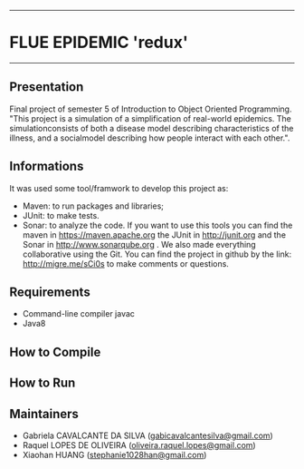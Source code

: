 -------------
FLUE EPIDEMIC 'redux'
=============
-------------

## Presentation ##
Final project of semester 5 of Introduction to Object Oriented Programming.
"This project is a simulation of a simplification of real-world epidemics.  The simulationconsists  of  both  a  disease  model  describing  characteristics  of  the  illness,  and  a  socialmodel describing how people interact with each other.".

## Informations ##

It was used some tool/framwork to develop this project as:
* Maven: to run packages and libraries;
* JUnit: to make tests.
* Sonar: to analyze the code.
If you want to use this tools you can find the maven in https://maven.apache.org
the JUnit in http://junit.org and the Sonar in http://www.sonarqube.org .
We also made everything collaborative using the Git. You can find the project in github by the link: http://migre.me/sCi0s to make comments or questions.

## Requirements ##
* Command-line compiler javac
* Java8

## How to Compile ##

## How to Run ##

## Maintainers ##

* Gabriela CAVALCANTE DA SILVA (gabicavalcantesilva@gmail.com)
* Raquel LOPES DE OLIVEIRA (oliveira.raquel.lopes@gmail.com)
* Xiaohan HUANG (stephanie1028han@gmail.com)


